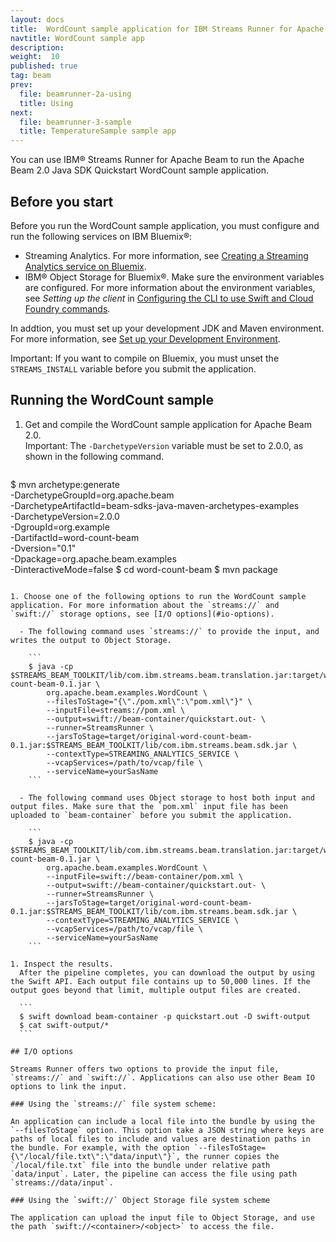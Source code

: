 ```yaml
---
layout: docs
title:  WordCount sample application for IBM Streams Runner for Apache Beam
navtitle: WordCount sample app
description:  
weight:  10
published: true
tag: beam
prev:
  file: beamrunner-2a-using
  title: Using
next:
  file: beamrunner-3-sample
  title: TemperatureSample sample app
---
```


You can use IBM® Streams Runner for Apache Beam to run the Apache Beam 2.0 Java SDK Quickstart WordCount sample application.

## Before you start

Before you run the WordCount sample application, you must configure and run the following services on IBM Bluemix®:

- Streaming Analytics. For more information, see [Creating a Streaming Analytics service on Bluemix](http://127.0.0.1:4000/streamsx.documentation/docs/beamrunner/beamrunner-2-install/#creating-a-streaming-analytics-service-on-bluemix).
- IBM® Object Storage for Bluemix®. Make sure the environment variables are configured. For more information about the environment variables, see _Setting up the client_ in [Configuring the CLI to use Swift and Cloud Foundry commands](https://console.stage1.bluemix.net/docs/services/ObjectStorage/os_configuring.html).

In addtion, you must set up your development JDK and Maven environment. For more information, see [Set up your Development Environment](https://beam.apache.org/get-started/quickstart-java/#set-up-your-development-environment).

Important: If you want to compile on Bluemix, you must unset the `STREAMS_INSTALL` variable before you submit the application.

## Running the WordCount sample

1. Get and compile the WordCount sample application for Apache Beam 2.0.  
    Important: The `-DarchetypeVersion` variable must be set to 2.0.0, as shown in the following command.

   ```
  $ mvn archetype:generate \
            -DarchetypeGroupId=org.apache.beam \
            -DarchetypeArtifactId=beam-sdks-java-maven-archetypes-examples \
            -DarchetypeVersion=2.0.0 \
            -DgroupId=org.example \
            -DartifactId=word-count-beam \
            -Dversion="0.1" \
            -Dpackage=org.apache.beam.examples \
            -DinteractiveMode=false
  $ cd word-count-beam
  $ mvn package
  ```

1. Choose one of the following options to run the WordCount sample application. For more information about the `streams://` and `swift://` storage options, see [I/O options](#io-options).

    - The following command uses `streams://` to provide the input, and writes the output to Object Storage.

      ```
      $ java -cp $STREAMS_BEAM_TOOLKIT/lib/com.ibm.streams.beam.translation.jar:target/word-count-beam-0.1.jar \
          org.apache.beam.examples.WordCount \
          --filesToStage="{\"./pom.xml\":\"pom.xml\"}" \
          --inputFile=streams://pom.xml \
          --output=swift://beam-container/quickstart.out- \
          --runner=StreamsRunner \
          --jarsToStage=target/original-word-count-beam-0.1.jar:$STREAMS_BEAM_TOOLKIT/lib/com.ibm.streams.beam.sdk.jar \
          --contextType=STREAMING_ANALYTICS_SERVICE \
          --vcapServices=/path/to/vcap/file \
          --serviceName=yourSasName
      ```

    - The following command uses Object storage to host both input and output files. Make sure that the `pom.xml` input file has been uploaded to `beam-container` before you submit the application.

      ```
      $ java -cp $STREAMS_BEAM_TOOLKIT/lib/com.ibm.streams.beam.translation.jar:target/word-count-beam-0.1.jar \
          org.apache.beam.examples.WordCount \
          --inputFile=swift://beam-container/pom.xml \
          --output=swift://beam-container/quickstart.out- \
          --runner=StreamsRunner \
          --jarsToStage=target/original-word-count-beam-0.1.jar:$STREAMS_BEAM_TOOLKIT/lib/com.ibm.streams.beam.sdk.jar \
          --contextType=STREAMING_ANALYTICS_SERVICE \
          --vcapServices=/path/to/vcap/file \
          --serviceName=yourSasName
      ```

1. Inspect the results.  
    After the pipeline completes, you can download the output by using the Swift API. Each output file contains up to 50,000 lines. If the output goes beyond that limit, multiple output files are created.

    ```
    $ swift download beam-container -p quickstart.out -D swift-output
    $ cat swift-output/*
    ```

## I/O options

Streams Runner offers two options to provide the input file, `streams://` and `swift://`. Applications can also use other Beam IO options to link the input.

### Using the `streams://` file system scheme:

An application can include a local file into the bundle by using the `--filesToStage` option. This option take a JSON string where keys are paths of local files to include and values are destination paths in the bundle. For example, with the option `--filesToStage={\"/local/file.txt\":\"data/input\"}`, the runner copies the `/local/file.txt` file into the bundle under relative path `data/input`. Later, the pipeline can access the file using path `streams://data/input`.

### Using the `swift://` Object Storage file system scheme

The application can upload the input file to Object Storage, and use the path `swift://<container>/<object>` to access the file.
